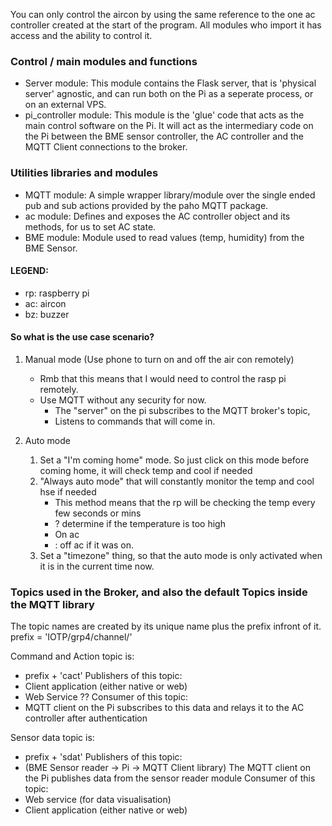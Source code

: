 You can only control the aircon by using the same reference to the one ac controller created at the start of the program.
All modules who import it has access and the ability to control it.

### Control / main modules and functions
- Server module:
	This module contains the Flask server, that is 'physical server' agnostic, and can run both on the Pi
	as a seperate process, or on an external VPS.
- pi_controller module:
	This module is the 'glue' code that acts as the main control software on the Pi.
	It will act as the intermediary code on the Pi between the BME sensor controller, the AC controller and
	the MQTT Client connections to the broker.

### Utilities libraries and modules
- MQTT module:
	A simple wrapper library/module over the single ended pub and sub actions provided by the paho MQTT package.
- ac module:
	Defines and exposes the AC controller object and its methods, for us to set AC state.
- BME module:
	Module used to read values (temp, humidity) from the BME Sensor.


#### LEGEND:
- rp: raspberry pi
- ac: aircon
- bz: buzzer

#### So what is the use case scenario?
1. Manual mode (Use phone to turn on and off the air con remotely)
    - Rmb that this means that I would need to control the rasp pi remotely.
    - Use MQTT without any security for now.
        - The "server" on the pi subscribes to the MQTT broker's topic,
        - Listens to commands that will come in.

2. Auto mode
    1. Set a "I'm coming home" mode. So just click on this mode before coming home, it will check temp and cool if needed
    2. "Always auto mode" that will constantly monitor the temp and cool hse if needed
        - This method means that the rp will be checking the temp every few seconds or mins
        - ?	determine if the temperature is too high
        - On ac
        - : off ac if it was on.
    3. Set a "timezone" thing, so that the auto mode is only activated when it is in the current time now.


### Topics used in the Broker, and also the default Topics inside the MQTT library

The topic names are created by its unique name plus the prefix infront of it.
	prefix = 'IOTP/grp4/channel/'

Command and Action topic is:
- prefix + 'cact'
Publishers of this topic:
- Client application (either native or web)
- Web Service ??
Consumer of this topic:
- MQTT client on the Pi subscribes to this data and relays it to the AC controller after authentication

Sensor data topic is:
- prefix + 'sdat'
Publishers of this topic:
- (BME Sensor reader -> Pi -> MQTT Client library) The MQTT client on the Pi publishes data from the sensor reader module
Consumer of this topic:
- Web service (for data visualisation)
- Client application (either native or web)
